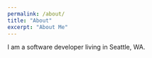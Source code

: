 ```yaml
---
permalink: /about/
title: "About"
excerpt: "About Me"
---
```


I am a software developer living in Seattle, WA.  
